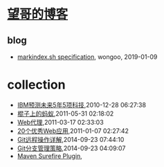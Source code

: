 # [望哥的博客](http://blog.sisopipo.com)

## blog
* [markindex.sh specification](/markindex), wongoo, 2019-01-09
# collection
* [IBM预测未来5年5项科技](/2010/2010-12-28-ibm_future_tech_of_next_5_years),2010-12-28 06:27:38
* [棍子上的蚂蚁](/2011/2011-05-31-ant_on_the_stick),2011-05-31 02:18:02
* [Web代理](/2011/2011-03-17-web_proxy),2011-03-17 02:33:03
* [20个优秀Web应用](/2011/2011-01-07-20_good_web_app),2011-01-07 02:27:42
* [Git远程操作详解](/2014/2014-09-23-git-remote-commands),2014-09-23 07:44:10
* [Git分支管理策略](/2014/2014-09-23-git-branch-mangement),2014-09-23 04:09:07
* [Maven Surefire Plugin](/2016/2016-03-27-maven-surefire-plugin),
